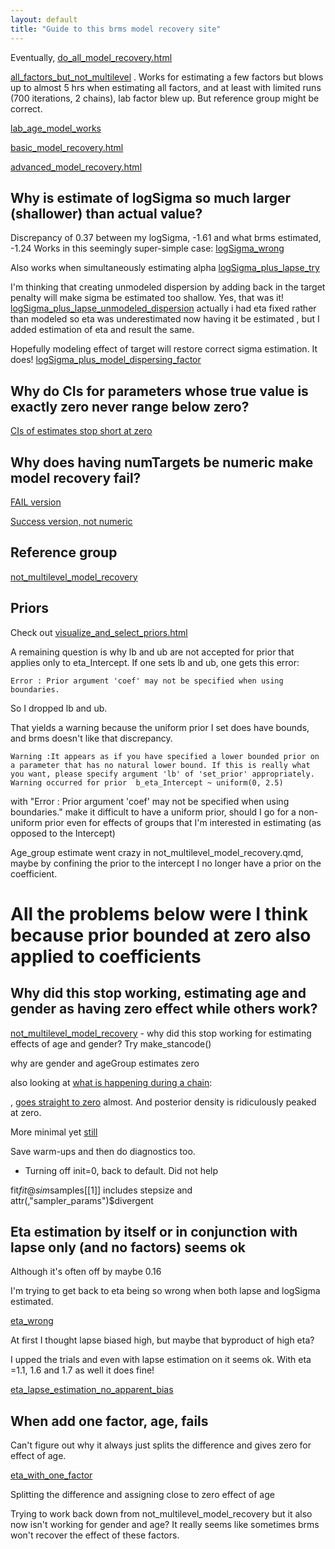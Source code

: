 ```yaml
---
layout: default
title: "Guide to this brms model recovery site"
---
```


Eventually, [do_all_model_recovery.html](../do_all_model_recovery.html)

[all_factors_but_not_multilevel](all_factors_but_not_multilevel.html) . Works for estimating a few factors but blows up to almost 5 hrs when estimating all factors, and at least with limited runs (700 iterations, 2 chains), lab factor blew up. But reference group might be correct.

[lab_age_model_works](lab_age_model_works/lab_age_model_works_except_logSigma.html)

[basic_model_recovery.html](docs/basic_model_recovery.html)



[advanced_model_recovery.html](advanced_model_recovery.html)

## Why is estimate of logSigma so much larger (shallower) than actual value?

Discrepancy of 0.37 between my logSigma, -1.61 and what brms estimated, -1.24
Works in this seemingly super-simple case:
[logSigma_wrong](logSigma_wrong_minimal_example/logSigma_wrong.html)

Also works when simultaneously estimating alpha
[logSigma_plus_lapse_try](logSigma_wrong_minimal_example/logSigma_plus_lapse_try.html)

I'm thinking that creating unmodeled dispersion by adding back in the target penalty will make sigma be estimated too shallow. Yes, that was it! [logSigma_plus_lapse_unmodeled_dispersion](logSigma_wrong_minimal_example/logSigma_plus_lapse_unmodeled_dispersion.html)
actually i had eta fixed rather than modeled so eta was underestimated 
 now having it be estimated , but I added estimation of eta and result the same.

Hopefully modeling effect of target will restore correct sigma estimation. It does!
[logSigma_plus_model_dispersing_factor](logSigma_wrong_minimal_example/logSigma_plus_model_dispersing_factor.html)

## Why do CIs for parameters whose true value is exactly zero never range below zero?

[CIs of estimates stop short at zero](why_do_CIs_not_range_below_zero/CIs_not_below_zero_advanced_model_recovery.html)


## Why does having numTargets be numeric make model recovery fail?

[FAIL version](break_brms_with_numeric_regressor/numTargets_recovery_FAIL_because_numeric.html)

[Success version, not numeric](break_brms_with_numeric_regressor/numTargets_recovery_SUCCEED_because_not_numeric.html)

## Reference group

[not_multilevel_model_recovery](docs/not_multilevel_model_recovery.html)

## Priors

Check out [visualize_and_select_priors.html](visualize_and_select_priors.html)

A remaining question is why lb and ub are not accepted for prior that applies only to eta_Intercept. If one sets lb and ub, one gets this error:

` Error : Prior argument 'coef' may not be specified when using boundaries. `

So I dropped lb and ub.

That yields a warning because the uniform prior I set does have bounds, and brms doesn't like that discrepancy.

` Warning :It appears as if you have specified a lower bounded prior on a parameter that has no natural lower bound.
If this is really what you want, please specify argument 'lb' of 'set_prior' appropriately.
Warning occurred for prior 
b_eta_Intercept ~ uniform(0, 2.5) `

 with "Error : Prior argument 'coef' may not be specified when using boundaries." make it difficult to have a uniform prior, should I go for a non-uniform prior even for effects of groups that I'm interested in estimating (as opposed to the Intercept)

Age_group estimate went crazy in not_multilevel_model_recovery.qmd, maybe by confining the prior to the intercept I no longer have a prior on the coefficient. 

# All the problems below were I think because prior bounded at zero also applied to coefficients



## Why did this stop working, estimating age and gender as having zero effect while others work?

[not_multilevel_model_recovery](not_multilevel_model_recovery.html) - why did this stop working for estimating effects of age and gender? Try make_stancode()

why are gender and ageGroup estimates zero

also looking at [what is happening during a chain](https://discourse.mc-stan.org/t/init-not-using-my-initial-values-and-seems-to-be-defaulting-to-0/39548):

, [goes straight to zero](why_age_estimated_as_zero/age_estimated_as_zero.html) almost. And posterior density is ridiculously peaked at zero.

More minimal yet [still](why_age_estimated_as_zero/age_estimated_as_zero_continue.html)

Save warm-ups and then do diagnostics too.

* Turning off init=0, back to default. Did not help

fit$fit@sim$samples[[1]] includes stepsize and
attr(,"sampler_params")$divergent

## Eta estimation by itself or in conjunction with lapse only (and no factors) seems ok

Although it's often off by maybe 0.16

I'm trying to get back to eta being so wrong when both lapse and logSigma estimated.

[eta_wrong](eta_wrong_minimal_example/eta_wrong.html)



At first I thought lapse biased high, but maybe that byproduct of high eta?

I upped the trials and even with lapse estimation on it seems ok.
With eta =1.1, 1.6 and 1.7 as well it does fine!

[eta_lapse_estimation_no_apparent_bias](eta_wrong_minimal_example/eta_lapse_estimation_no_apparent_bias.html)
 
## When add one factor, age, fails

Can't figure out why it always just splits the difference and gives zero for effect of age.

[eta_with_one_factor](eta_wrong_minimal_example/eta_with_one_factor.html)

Splitting the difference and assigning close to zero effect of age

Trying to work back down from not_multilevel_model_recovery but it also now isn't working for gender and age? It really seems like sometimes brms won't recover the effect of these factors.



